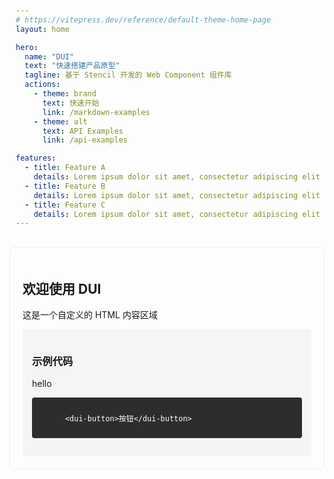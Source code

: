 ```yaml
---
# https://vitepress.dev/reference/default-theme-home-page
layout: home

hero:
  name: "DUI"
  text: "快速搭建产品原型"
  tagline: 基于 Stencil 开发的 Web Component 组件库
  actions:
    - theme: brand
      text: 快速开始
      link: /markdown-examples
    - theme: alt
      text: API Examples
      link: /api-examples

features:
  - title: Feature A
    details: Lorem ipsum dolor sit amet, consectetur adipiscing elit
  - title: Feature B
    details: Lorem ipsum dolor sit amet, consectetur adipiscing elit
  - title: Feature C
    details: Lorem ipsum dolor sit amet, consectetur adipiscing elit
---
```


<div class="custom-container">
  <h2>欢迎使用 DUI</h2>
  <p>这是一个自定义的 HTML 内容区域</p>
  
  <div class="demo-box">
    <h3>示例代码</h3>
    <d-button>hello</d-button>
    <pre><code>
      &lt;dui-button&gt;按钮&lt;/dui-button&gt;
    </code></pre>
  </div>
</div>

<style>
.custom-container {
  padding: 20px;
  margin: 20px 0;
  border: 1px solid #eee;
  border-radius: 8px;
}

.demo-box {
  background: #f5f5f5;
  padding: 15px;
  border-radius: 4px;
}

pre {
  background: #2d2d2d;
  color: #fff;
  padding: 10px;
  border-radius: 4px;
}
</style>
